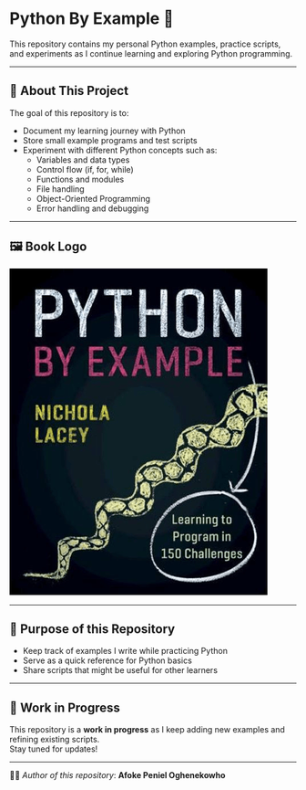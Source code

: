 # Python By Example 🐍

This repository contains my personal Python examples, practice scripts, and experiments as I continue learning and exploring Python programming.  

---

## 📖 About This Project
The goal of this repository is to:
- Document my learning journey with Python  
- Store small example programs and test scripts  
- Experiment with different Python concepts such as:  
  - Variables and data types  
  - Control flow (if, for, while)  
  - Functions and modules  
  - File handling  
  - Object-Oriented Programming  
  - Error handling and debugging  

---

## 🖼️ Book Logo

![Book Logo](images/python_logo.png)

---

## 🚀 Purpose of this Repository
- Keep track of examples I write while practicing Python  
- Serve as a quick reference for Python basics  
- Share scripts that might be useful for other learners  

---

## 🚧 Work in Progress
This repository is a **work in progress** as I keep adding new examples and refining existing scripts.  
Stay tuned for updates!  

---

✍🏽 *Author of this repository*: **Afoke Peniel Oghenekowho**  
